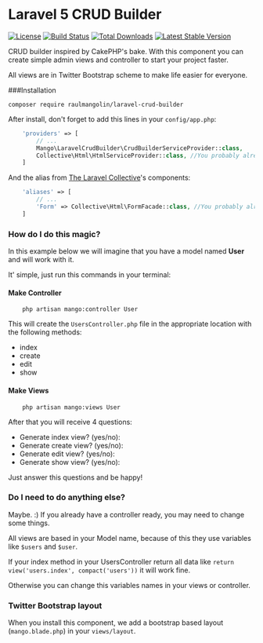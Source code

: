 # Laravel 5 CRUD Builder

[![License](https://img.shields.io/badge/license-MIT-brightgreen.svg?style=flat)](LICENSE)
[![Build Status](https://travis-ci.org/raulmangolin/laravel-crud-builder.svg?branch=master)](https://travis-ci.org/raulmangolin/laravel-crud-builder)
[![Total Downloads](https://img.shields.io/packagist/dt/raulmangolin/laravel-crud-builder.svg?style=flat)](https://packagist.org/packages/raulmangolin/laravel-crud-builder)
[![Latest Stable Version](https://img.shields.io/packagist/v/raulmangolin/laravel-crud-builder.svg?style=flat)](https://packagist.org/packages/raulmangolin/laravel-crud-builder)

CRUD builder inspired by CakePHP's bake. With this component you can create simple admin views and controller to start your project faster. 

All views are in Twitter Bootstrap scheme to make life easier for everyone. 

###Installation

```
composer require raulmangolin/laravel-crud-builder
```

After install, don't forget to add this lines in your `config/app.php`:

``` php
    'providers' => [
        // ...
        Mango\LaravelCrudBuilder\CrudBuilderServiceProvider::class,
        Collective\Html\HtmlServiceProvider::class, //You probably already have this installed to
    ]
```

And the alias from [The Laravel Collective](https://github.com/laravelcollective)'s components:
``` php
    'aliases' => [
        // ...
        'Form' => Collective\Html\FormFacade::class, //You probably already have this installed to
    ]
```

### How do I do this magic?
In this example below we will imagine that you have a model named **User** and will work with it.

It' simple, just run this commands in your terminal:

#### Make Controller
```
    php artisan mango:controller User
```

This will create the `UsersController.php` file in the appropriate location with the following methods:
* index
* create
* edit
* show


#### Make Views

```
    php artisan mango:views User
```

After that you will receive 4 questions:

* Generate index view? (yes/no):
* Generate create view? (yes/no):
* Generate edit view? (yes/no):
* Generate show view? (yes/no):

Just answer this questions and be happy!

### Do I need to do anything else?

Maybe. :) If you already have a controller ready, you may need to change some things.

All views are based in your Model name, because of this they use variables like `$users` and `$user`.

If your index method in your UsersController return all data like `return view('users.index', compact('users'))` it will work fine.

Otherwise you can change this variables names in your views or controller.

### Twitter Bootstrap layout
When you install this component, we add a bootstrap based layout (`mango.blade.php`) in your `views/layout`. 
